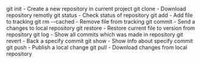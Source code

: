 git init        - Create a new repository in current project
git clone       - Download repository remotly
git status      - Check status of repository
git add         - Add file to tracking
git rm --cached - Remove file from tracking
git commit      - Send a changes to local repository
git restore     - Restore current file to version from repository
git log         - Show all commits which was made in repository
git revert      - Back a specify commit
git show <HASH> - Show info about specify commit
git push        - Publish a local change
git pull        - Download changes from local repository